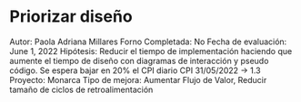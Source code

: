 # Priorizar diseño

Autor: Paola Adriana Millares Forno
Completada: No
Fecha de evaluación: June 1, 2022
Hipótesis: Reducir el tiempo de implementación haciendo que aumente el tiempo de diseño con diagramas de interacción y pseudo código. Se espera bajar en 20% el CPI diario CPI 31/05/2022 → 1.3 
Proyecto: Monarca
Tipo de mejora: Aumentar Flujo de Valor, Reducir tamaño de ciclos de retroalimentación